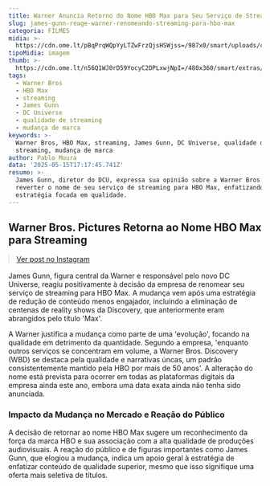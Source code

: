 ```yaml
---
title: Warner Anuncia Retorno do Nome HBO Max para Seu Serviço de Streaming
slug: james-gunn-reage-warner-renomeando-streaming-para-hbo-max
categoria: FILMES
midia: >-
  https://cdn.ome.lt/pBqPrqWQpYyLTZwFrzQjsHSWjss=/987x0/smart/uploads/conteudo/fotos/OMELETE_CAPA_-_2025-05-15T135908.761.png
tipoMidia: imagem
thumb: >-
  https://cdn.ome.lt/n56Q1WJ0rD59YocyC2DPLxwjNpI=/480x360/smart/extras/conteudos/omelete_THUMB_-_2025-05-15T135606.762.png
tags:
  - Warner Bros
  - HBO Max
  - streaming
  - James Gunn
  - DC Universe
  - qualidade de streaming
  - mudança de marca
keywords: >-
  Warner Bros, HBO Max, streaming, James Gunn, DC Universe, qualidade de
  streaming, mudança de marca
author: Pablo Moura
data: '2025-05-15T17:17:45.741Z'
resumo: >-
  James Gunn, diretor do DCU, expressa sua opinião sobre a Warner Bros. Pictures
  reverter o nome de seu serviço de streaming para HBO Max, enfatizando uma
  estratégia focada em qualidade.
---
```


## Warner Bros. Pictures Retorna ao Nome HBO Max para Streaming

<blockquote class="instagram-media" data-instgrm-permalink="https://www.instagram.com/reel/DJpVo-0yjGp/" data-instgrm-version="14" style="width:100%; max-width:540px; margin:1rem auto;"><a href="https://www.instagram.com/reel/DJpVo-0yjGp/">Ver post no Instagram</a></blockquote>

James Gunn, figura central da Warner e responsável pelo novo DC Universe, reagiu positivamente à decisão da empresa de renomear seu serviço de streaming para HBO Max. A mudança vem após uma estratégia de redução de conteúdo menos engajador, incluindo a eliminação de centenas de reality shows da Discovery, que anteriormente eram abrangidos pelo título 'Max'.

A Warner justifica a mudança como parte de uma 'evolução', focando na qualidade em detrimento da quantidade. Segundo a empresa, 'enquanto outros serviços se concentram em volume, a Warner Bros. Discovery (WBD) se destaca pela qualidade e narrativas úncas, um padrão consistentemente mantido pela HBO por mais de 50 anos'. A alteração do nome está prevista para ocorrer em todas as plataformas digitais da empresa ainda este ano, embora uma data exata ainda não tenha sido anunciada.

### Impacto da Mudança no Mercado e Reação do Público

A decisão de retornar ao nome HBO Max sugere um reconhecimento da força da marca HBO e sua associação com a alta qualidade de produções audiovisuais. A reação do público e de figuras importantes como James Gunn, que elogiou a mudança, indica um apoio geral à estratégia de enfatizar conteúdo de qualidade superior, mesmo que isso signifique uma oferta mais seletiva de títulos.

